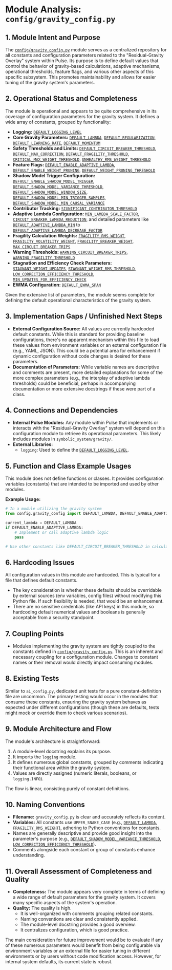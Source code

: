 # Module Analysis: `config/gravity_config.py`

## 1. Module Intent and Purpose

The [`config/gravity_config.py`](config/gravity_config.py:1) module serves as a centralized repository for all constants and configuration parameters related to the "Residual-Gravity Overlay" system within Pulse. Its purpose is to define default values that control the behavior of gravity-based calculations, adaptive mechanisms, operational thresholds, feature flags, and various other aspects of this specific subsystem. This promotes maintainability and allows for easier tuning of the gravity system's parameters.

## 2. Operational Status and Completeness

The module is operational and appears to be quite comprehensive in its coverage of configuration parameters for the gravity system. It defines a wide array of constants, grouped by functionality:

*   **Logging:** [`DEFAULT_LOGGING_LEVEL`](config/gravity_config.py:12)
*   **Core Gravity Parameters:** [`DEFAULT_LAMBDA`](config/gravity_config.py:15), [`DEFAULT_REGULARIZATION`](config/gravity_config.py:16), [`DEFAULT_LEARNING_RATE`](config/gravity_config.py:17), [`DEFAULT_MOMENTUM`](config/gravity_config.py:18)
*   **Safety Thresholds and Limits:** [`DEFAULT_CIRCUIT_BREAKER_THRESHOLD`](config/gravity_config.py:21), [`DEFAULT_MAX_CORRECTION`](config/gravity_config.py:22), [`DEFAULT_FRAGILITY_THRESHOLD`](config/gravity_config.py:23), [`CRITICAL_MAX_WEIGHT_THRESHOLD`](config/gravity_config.py:24), [`UNHEALTHY_RMS_WEIGHT_THRESHOLD`](config/gravity_config.py:25)
*   **Feature Flags:** [`DEFAULT_ENABLE_ADAPTIVE_LAMBDA`](config/gravity_config.py:28), [`DEFAULT_ENABLE_WEIGHT_PRUNING`](config/gravity_config.py:29), [`DEFAULT_WEIGHT_PRUNING_THRESHOLD`](config/gravity_config.py:30)
*   **Shadow Model Trigger Configuration:** [`DEFAULT_ENABLE_SHADOW_MODEL_TRIGGER`](config/gravity_config.py:33), [`DEFAULT_SHADOW_MODEL_VARIANCE_THRESHOLD`](config/gravity_config.py:34), [`DEFAULT_SHADOW_MODEL_WINDOW_SIZE`](config/gravity_config.py:35), [`DEFAULT_SHADOW_MODEL_MIN_TRIGGER_SAMPLES`](config/gravity_config.py:36), [`DEFAULT_SHADOW_MODEL_MIN_CAUSAL_VARIANCE`](config/gravity_config.py:37)
*   **Contributor Tracking:** [`SIGNIFICANT_CONTRIBUTOR_THRESHOLD`](config/gravity_config.py:40)
*   **Adaptive Lambda Configuration:** [`MIN_LAMBDA_SCALE_FACTOR`](config/gravity_config.py:43), [`CIRCUIT_BREAKER_LAMBDA_REDUCTION`](config/gravity_config.py:44), and detailed parameters like [`DEFAULT_ADAPTIVE_LAMBDA_MIN`](config/gravity_config.py:47) to [`DEFAULT_ADAPTIVE_LAMBDA_DECREASE_FACTOR`](config/gravity_config.py:53)
*   **Fragility Calculation Weights:** [`FRAGILITY_RMS_WEIGHT`](config/gravity_config.py:56), [`FRAGILITY_VOLATILITY_WEIGHT`](config/gravity_config.py:57), [`FRAGILITY_BREAKER_WEIGHT`](config/gravity_config.py:58), [`MAX_CIRCUIT_BREAKER_TRIPS`](config/gravity_config.py:59)
*   **Warning Thresholds:** [`WARNING_CIRCUIT_BREAKER_TRIPS`](config/gravity_config.py:62), [`WARNING_FRAGILITY_THRESHOLD`](config/gravity_config.py:63)
*   **Stagnation and Efficiency Check Parameters:** [`STAGNANT_WEIGHT_UPDATES`](config/gravity_config.py:66), [`STAGNANT_WEIGHT_RMS_THRESHOLD`](config/gravity_config.py:67), [`LOW_CORRECTION_EFFICIENCY_THRESHOLD`](config/gravity_config.py:68), [`MIN_UPDATES_FOR_EFFICIENCY_CHECK`](config/gravity_config.py:69)
*   **EWMA Configuration:** [`DEFAULT_EWMA_SPAN`](config/gravity_config.py:72)

Given the extensive list of parameters, the module seems complete for defining the default operational characteristics of the gravity system.

## 3. Implementation Gaps / Unfinished Next Steps

*   **External Configuration Source:** All values are currently hardcoded default constants. While this is standard for providing baseline configurations, there's no apparent mechanism within this file to load these values from environment variables or an external configuration file (e.g., YAML, JSON). This could be a potential area for enhancement if dynamic configuration without code changes is desired for these parameters.
*   **Documentation of Parameters:** While variable names are descriptive and comments are present, more detailed explanations for some of the more complex parameters (e.g., the interplay of adaptive lambda thresholds) could be beneficial, perhaps in accompanying documentation or more extensive docstrings if these were part of a class.

## 4. Connections and Dependencies

*   **Internal Pulse Modules:** Any module within Pulse that implements or interacts with the "Residual-Gravity Overlay" system will depend on this configuration module to retrieve its operational parameters. This likely includes modules in `symbolic_system/gravity/`.
*   **External Libraries:**
    *   `logging`: Used to define the [`DEFAULT_LOGGING_LEVEL`](config/gravity_config.py:12).

## 5. Function and Class Example Usages

This module does not define functions or classes. It provides configuration variables (constants) that are intended to be imported and used by other modules.

**Example Usage:**

```python
# In a module utilizing the gravity system
from config.gravity_config import DEFAULT_LAMBDA, DEFAULT_ENABLE_ADAPTIVE_LAMBDA

current_lambda = DEFAULT_LAMBDA
if DEFAULT_ENABLE_ADAPTIVE_LAMBDA:
    # Implement or call adaptive lambda logic
    pass

# Use other constants like DEFAULT_CIRCUIT_BREAKER_THRESHOLD in calculations
```

## 6. Hardcoding Issues

All configuration values in this module are hardcoded. This is typical for a file that defines default constants.
*   The key consideration is whether these defaults should be overridable by external sources (env variables, config files) without modifying this Python file. If such flexibility is needed, that would be an enhancement.
*   There are no sensitive credentials (like API keys) in this module, so hardcoding default numerical values and booleans is generally acceptable from a security standpoint.

## 7. Coupling Points

*   Modules implementing the gravity system are tightly coupled to the constants defined in [`config/gravity_config.py`](config/gravity_config.py:1). This is an inherent and necessary coupling for a configuration module. Changes to constant names or their removal would directly impact consuming modules.

## 8. Existing Tests

Similar to `ai_config.py`, dedicated unit tests for a pure constant-definition file are uncommon. The primary testing would occur in the modules that consume these constants, ensuring the gravity system behaves as expected under different configurations (though these are defaults, tests might mock or override them to check various scenarios).

## 9. Module Architecture and Flow

The module's architecture is straightforward:
1.  A module-level docstring explains its purpose.
2.  It imports the `logging` module.
3.  It defines numerous global constants, grouped by comments indicating their functional area within the gravity system.
4.  Values are directly assigned (numeric literals, booleans, or `logging.INFO`).

The flow is linear, consisting purely of constant definitions.

## 10. Naming Conventions

*   **Filename:** `gravity_config.py` is clear and accurately reflects its content.
*   **Variables:** All constants use `UPPER_SNAKE_CASE` (e.g., [`DEFAULT_LAMBDA`](config/gravity_config.py:15), [`FRAGILITY_RMS_WEIGHT`](config/gravity_config.py:56)), adhering to Python conventions for constants.
*   Names are generally descriptive and provide good insight into the parameter's purpose (e.g., [`DEFAULT_SHADOW_MODEL_VARIANCE_THRESHOLD`](config/gravity_config.py:34), [`LOW_CORRECTION_EFFICIENCY_THRESHOLD`](config/gravity_config.py:68)).
*   Comments alongside each constant or group of constants enhance understanding.

## 11. Overall Assessment of Completeness and Quality

*   **Completeness:** The module appears very complete in terms of defining a wide range of default parameters for the gravity system. It covers many specific aspects of the system's operation.
*   **Quality:** The quality is high.
    *   It is well-organized with comments grouping related constants.
    *   Naming conventions are clear and consistently applied.
    *   The module-level docstring provides a good overview.
    *   It centralizes configuration, which is good practice.

The main consideration for future improvement would be to evaluate if any of these numerous parameters would benefit from being configurable via environment variables or an external file for easier tuning in different environments or by users without code modification access. However, for internal system defaults, its current state is robust.